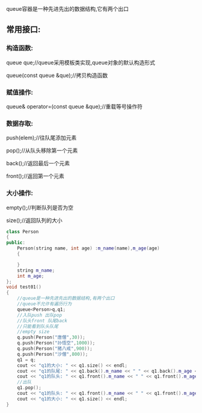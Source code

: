 queue容器是一种先进先出的数据结构,它有两个出口

## 常用接口:

### 构造函数:

queue<T> que;//queue采用模板类实现,queue对象的默认构造形式

queue(const queue &que);//拷贝构造函数

### 赋值操作:

queue& operator=(const queue &que);//重载等号操作符

### 数据存取:

push(elem);//往队尾添加元素

pop();//从队头移除第一个元素

back();//返回最后一个元素

front();//返回第一个元素

### 大小操作:

empty();//判断队列是否为空

size();//返回队列的大小

```c++
class Person
{
public:
	Person(string name, int age) :m_name(name),m_age(age)
	{

	}
	string m_name;
	int m_age;
};
void test01()
{
	//queue是一种先进先出的数据结构,有两个出口
	//queue不允许有遍历行为
	queue<Person>q,q1;
	//入队push 出队pop
	//队头front 队尾back
	//只能看到队头队尾
	//empty size
	q.push(Person("唐僧",30));
	q.push(Person("孙悟空",1000));
	q.push(Person("猪八戒",900));
	q.push(Person("沙僧",800));
	q1 = q;
	cout << "q1的大小: " << q1.size() << endl;
	cout << "q1的队尾: " << q1.back().m_name << " " << q1.back().m_age << endl;
	cout << "q1的队头: " << q1.front().m_name << " " << q1.front().m_age << endl;
	//出队
	q1.pop();
	cout << "q1的队头: " << q1.front().m_name << " " << q1.front().m_age << endl;
	cout << "q1的大小: " << q1.size() << endl;
}
```

